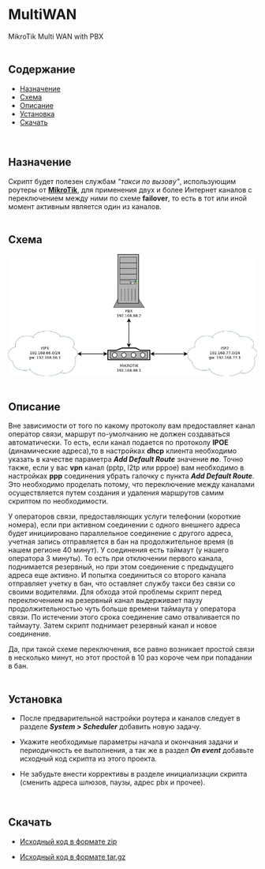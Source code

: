 # MultiWAN
MikroTik Multi WAN with PBX  
&nbsp;
## Содержание
+ [Назначение](#назначени)
+ [Схема](#схема)
+ [Описание](#описание)
+ [Установка](#установка)
+ [Скачать](#скачать)
  
&nbsp;
## Назначение
Скрипт будет полезен службам _"такси по вызову"_, использующим роутеры от **[MikroTik](https://mikrotik.com/)**, для применения двух и более Интернет каналов с переключением между ними по схеме **failover**, то есть в тот или иной момент активным является один из каналов.  
&nbsp;&nbsp;
## Схема

![Схема](multiwan.png)  
&nbsp;&nbsp;
## Описание

Вне зависимости от того по какому протоколу вам предоставляет канал оператор связи, маршрут по-умолчанию не должен создаваться автоматически. То есть, если канал подается по протоколу **IPOE** (динамические адреса),то в настройках **dhcp** клиента необходимо указать в качестве параметра **_Add Default Route_** значение **_no_**. Точно также, если у вас **vpn** канал (pptp, l2tp или pppoe) вам необходимо в настройках **ppp** соединения убрать галочку с пункта **_Add Default Route_**. Это необходимо проделать потому, что переключение между каналами осуществляется путем создания и удаления маршрутов самим скриптом по необходимости.  

У операторов связи, предоставляющих услуги телефонии (короткие номера), если при активном соединении с одного внешнего адреса будет инициировано параллельное соединение с другого адреса, учетная запись отправляется в бан на продолжительное время (в нашем регионе 40 минут). У соединения есть таймаут (у нашего оператора 3 минуты). То есть при отключении первого канала, поднимается резервный, но при этом соединение с предыдущего адреса еще активно. И попытка соединиться со второго канала отправляет учетку в бан, что оставляет службу такси без связи со своими водителями. Для обхода этой проблемы скрипт перед переключением на резервный канал выдерживает паузу продолжительностью чуть больше времени таймаута у оператора связи. По истечении этого срока соединение само отваливается по таймауту. Затем скрипт поднимает резервный канал и новое соединение. 

Да, при такой схеме переключения, все равно возникает простой связи в несколько минут, но этот простой в 10 раз короче чем при попадании в бан.  
&nbsp;&nbsp;
## Установка

+ После предварительной настройки роутера и каналов следует в разделе **_System > Scheduler_** добавить новую задачу.

+ Укажите необходимые параметры начала и окончания задачи и периодичность ее выполнения, а так же в раздел **_On event_** добавьте исходный код скрипта из этого проекта.

+ Не забудьте внести коррективы в разделе инициализации скрипта (сменить адреса шлюзов, паузы, адрес pbx и прочее).
  
&nbsp;
## Скачать

+ [Исходный код в формате zip](https://github.com/ZagirovAA/multiwan/archive/v1.0.zip)

+ [Исходный код в формате tar.gz](https://github.com/ZagirovAA/multiwan/archive/v1.0.tar.gz)
